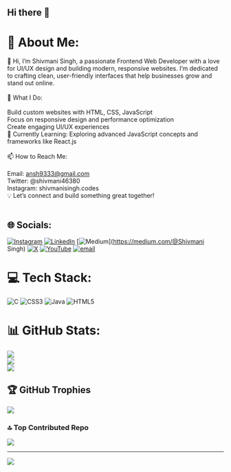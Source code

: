 ## Hi there 👋

# 💫 About Me:
👋 Hi, I’m Shivmani Singh, a passionate Frontend Web Developer with a love for UI/UX design and building modern, responsive websites. I’m dedicated to crafting clean, user-friendly interfaces that help businesses grow and stand out online.<br><br>🚀 What I Do:<br><br>Build custom websites with HTML, CSS, JavaScript<br>Focus on responsive design and performance optimization<br>Create engaging UI/UX experiences<br>🌱 Currently Learning: Exploring advanced JavaScript concepts and frameworks like React.js<br><br>📫 How to Reach Me:<br><br>Email: ansh9333@gmail.com<br>Twitter: @shivmani46380<br>Instagram: shivmanisingh.codes<br>💡 Let’s connect and build something great together!<br><br>


## 🌐 Socials:
[![Instagram](https://img.shields.io/badge/Instagram-%23E4405F.svg?logo=Instagram&logoColor=white)](https://instagram.com/shivmanisingh.codes) [![LinkedIn](https://img.shields.io/badge/LinkedIn-%230077B5.svg?logo=linkedin&logoColor=white)](https://linkedin.com/in/www.linkedin.com/in/shivmani-singh-11b122306) [![Medium](https://img.shields.io/badge/Medium-12100E?logo=medium&logoColor=white)](https://medium.com/@Shivmani Singh) [![X](https://img.shields.io/badge/X-black.svg?logo=X&logoColor=white)](https://x.com/@shivmani46380) [![YouTube](https://img.shields.io/badge/YouTube-%23FF0000.svg?logo=YouTube&logoColor=white)](https://youtube.com/@www.youtube.com/@CodewithAnsh1) [![email](https://img.shields.io/badge/Email-D14836?logo=gmail&logoColor=white)](mailto:anshs9333@gmail.com) 

# 💻 Tech Stack:
![C](https://img.shields.io/badge/c-%2300599C.svg?style=for-the-badge&logo=c&logoColor=white) ![CSS3](https://img.shields.io/badge/css3-%231572B6.svg?style=for-the-badge&logo=css3&logoColor=white) ![Java](https://img.shields.io/badge/java-%23ED8B00.svg?style=for-the-badge&logo=openjdk&logoColor=white) ![HTML5](https://img.shields.io/badge/html5-%23E34F26.svg?style=for-the-badge&logo=html5&logoColor=white)
# 📊 GitHub Stats:
![](https://github-readme-stats.vercel.app/api?username=Code-withAnsh&theme=shadow_red&hide_border=false&include_all_commits=true&count_private=true)<br/>
![](https://github-readme-streak-stats.herokuapp.com/?user=Code-withAnsh&theme=shadow_red&hide_border=false)<br/>
![](https://github-readme-stats.vercel.app/api/top-langs/?username=Code-withAnsh&theme=shadow_red&hide_border=false&include_all_commits=true&count_private=true&layout=compact)

## 🏆 GitHub Trophies
![](https://github-profile-trophy.vercel.app/?username=Code-withAnsh&theme=radical&no-frame=false&no-bg=true&margin-w=4)

### 🔝 Top Contributed Repo
![](https://github-contributor-stats.vercel.app/api?username=Code-withAnsh&limit=5&theme=ambient_gradient&combine_all_yearly_contributions=true)

---
[![](https://visitcount.itsvg.in/api?id=Code-withAnsh&icon=0&color=0)](https://visitcount.itsvg.in)

<!-- Proudly created with GPRM ( https://gprm.itsvg.in ) --><!--
**Code-withAnsh/Code-withAnsh** is a ✨ _special_ ✨ repository because its `README.md` (this file) appears on your GitHub profile.

Here are some ideas to get you started:

- 🔭 I’m currently working on ...
- 🌱 I’m currently learning ...
- 👯 I’m looking to collaborate on ...
- 🤔 I’m looking for help with ...
- 💬 Ask me about ...
- 📫 How to reach me: ...
- 😄 Pronouns: ...
- ⚡ Fun fact: ...
-->
